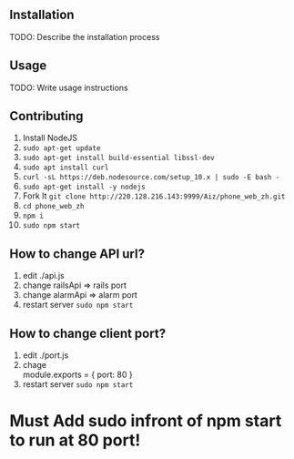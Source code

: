 ## Installation
TODO: Describe the installation process
## Usage
TODO: Write usage instructions
## Contributing
1. Install NodeJS
2. `sudo apt-get update`
3. `sudo apt-get install build-essential libssl-dev`
4. `sudo apt install curl`
5. `curl -sL https://deb.nodesource.com/setup_10.x | sudo -E bash -`
6. `sudo apt-get install -y nodejs`
7. Fork It `git clone http://220.128.216.143:9999/Aiz/phone_web_zh.git`
8. `cd phone_web_zh`
9. `npm i`
10. `sudo npm start`
## How to change API url?
1. edit ./api.js  
2. change   railsApi => rails port
3. change   alarmApi => alarm port
4. restart server `sudo npm start`
## How to change client port?
1. edit ./port.js
2. chage     
module.exports = {
  port: 80
}
3. restart server `sudo npm start`

# Must Add sudo infront of npm start to run at 80 port!